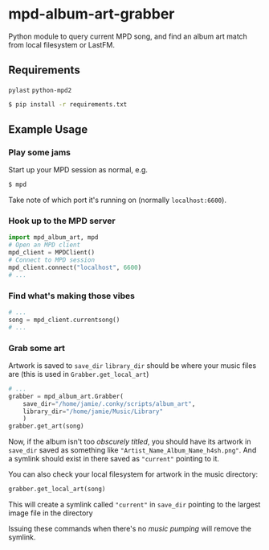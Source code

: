 # mpd-album-art-grabber

Python module to query current MPD song, and find an album art match from local filesystem or LastFM.

## Requirements
`pylast`
`python-mpd2`

```sh
$ pip install -r requirements.txt
```

## Example Usage
### Play some jams

Start up your MPD session as normal, e.g.
```sh
$ mpd
```
Take note of which port it's running on (normally `localhost:6600`).
### Hook up to the MPD server
```python
import mpd_album_art, mpd
# Open an MPD client
mpd_client = MPDClient()
# Connect to MPD session
mpd_client.connect("localhost", 6600)
# ...
```
### Find what's making those vibes
```python
# ...
song = mpd_client.currentsong()
# ...
```
### Grab some art
Artwork is saved to `save_dir`
`library_dir` should be where your music files are (this is used in `Grabber.get_local_art`)
```python
# ...
grabber = mpd_album_art.Grabber(
    save_dir="/home/jamie/.conky/scripts/album_art",
    library_dir="/home/jamie/Music/Library"
    )
grabber.get_art(song)
```
Now, if the album isn't too *obscurely titled*, you should have its artwork in `save_dir`
saved as something like `"Artist_Name_Album_Name_h4sh.png"`.
And a symlink should exist in there saved as `"current"` pointing to it.

You can also check your local filesystem for artwork in the music directory:
```python
grabber.get_local_art(song)
```
This will create a symlink called `"current"` in `save_dir` pointing to the largest image file in the directory

Issuing these commands when there's no *music pumping* will remove the symlink.
